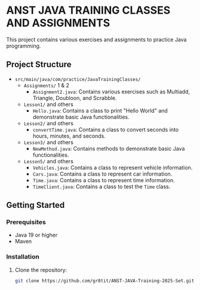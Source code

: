 # ANST JAVA TRAINING CLASSES AND ASSIGNMENTS

This project contains various exercises and assignments to practice Java programming.

## Project Structure

- `src/main/java/com/practice/JavaTrainingClasses/`
    - `Assignments/` 1 & 2
        - `Assignment2.java`: Contains various exercises such as Multiadd, Triangle, Doubloon, and Scrabble.
    - `Lesson1/` and others
        - `Hello.java`: Contains a class to print "Hello World" and demonstrate basic Java functionalities.
    - `Lesson2/` and others
        - `convertTime.java`: Contains a class to convert seconds into hours, minutes, and seconds.
    - `Lesson3/` and others
        - `NewMethod.java`: Contains methods to demonstrate basic Java functionalities.
    - `Lesson5/` and others
        - `Vehicles.java`: Contains a class to represent vehicle information.
        - `Cars.java`: Contains a class to represent car information.
        - `Time.java`: Contains a class to represent time information.
        - `TimeClient.java`: Contains a class to test the `Time` class.

## Getting Started

### Prerequisites

- Java 19 or higher
- Maven

### Installation

1. Clone the repository:
   ```sh
   git clone https://github.com/gr8tit/ANST-JAVA-Training-2025-Set.git